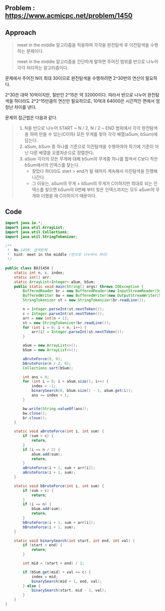 ## Problem : https://www.acmicpc.net/problem/1450

## Approach

> meet in the middle 알고리즘을 적용하여 각각을 완전탐색 후 이진탐색을 수행하는 문제이다.
>
> meet in the middle 알고리즘을 간단하게 말하면 주어진 범위를 반으로 나누어 각각 처리하는 알고리즘이다.

문제에서 주어진 N이 최대 30이므로 완전탐색을 수행하려면 2^30번의 연산이 필요하다.

2^30은 대략 10억이지만, 절반인 2^15은 약 32000이다. 따라서 반으로 나누어 완전탐색을 하더라도 2*2^15만큼의 연산만 필요하므로, 10억과 64000은 시간적인 면에서 엄청난 차이를 낸다.

문제의 접근법은 다음과 같다.

> 1. N을 반으로 나누어 START ~ N / 2, N / 2 ~ END 범위에서 각각 완전탐색을 하여 만들 수 있는(C이하) 모든 무게를 찾아 각각 배열(aSum, bSum)에 담는다.
> 2. aSum, bSum 중 하나를 기준으로 이진탐색을 수행하여야 하기에 기준이 아닌 다른 배열을 오름차순으로 정렬한다.
> 3. aSum 각각의 모든 무게에 대해 bSum의 무게중 하나를 합쳐서 C보다 작은 bSum에서의 인덱스를 찾는다.
>    - 찾았다 하더라도 start > end가 될 때까지 계속해서 이진탐색을 진행해 나간다.
>    - 그 이유는, aSum의 무게 + bSum의 무게가 C이하지만 최대로 되는 인덱스를 찾으면 bSum의 0번째 부터 찾은 인덱스까지는 모두 aSum의 무게와 더했을 때 C이하이기 때문이다.

## Code

```java
import java.io.*;
import java.util.ArrayList;
import java.util.Collections;
import java.util.StringTokenizer;

/**
 *  No.1450: 냅색문제
 *  hint: meet in the middle (반으로 나누어서 처리)
 */

public class BOJ1450 {
    static int n, c, index;
    static int[] arr;
    static ArrayList<Integer> aSum, bSum;
    public static void main(String[] args) throws IOException {
        BufferedReader br = new BufferedReader(new InputStreamReader(System.in));
        BufferedWriter bw = new BufferedWriter(new OutputStreamWriter(System.out));
        StringTokenizer st = new StringTokenizer(br.readLine());

        n = Integer.parseInt(st.nextToken());
        c = Integer.parseInt(st.nextToken());
        arr = new int[n + 1];
        st = new StringTokenizer(br.readLine());
        for (int i = 0; i < n; i++) {
            arr[i] = Integer.parseInt(st.nextToken());
        }

        aSum = new ArrayList<>();
        bSum = new ArrayList<>();

        aBruteForce(0, 0);
        bBruteForce(n / 2, 0);
        Collections.sort(bSum);

        int ans = 0;
        for (int i = 0; i < aSum.size(); i++) {
            index = -1;
            binarySearch(0, bSum.size() - 1, aSum.get(i));
            ans += index + 1;
        }

        bw.write(String.valueOf(ans));
        bw.close();
        br.close();
    }

    static void aBruteForce(int i, int sum) {
        if (sum > c) {
            return;
        }
        if (i == n / 2) {
            aSum.add(sum);
            return;
        }
        aBruteForce(i + 1, sum + arr[i]);
        aBruteForce(i + 1, sum);
    }

    static void bBruteForce(int i, int sum) {
        if (sum > c) {
            return;
        }
        if (i == n) {
            bSum.add(sum);
            return;
        }
        bBruteForce(i + 1, sum + arr[i]);
        bBruteForce(i + 1, sum);
    }

    static void binarySearch(int start, int end, int val) {
        if (start > end) {
            return;
        }

        int mid = (start + end) / 2;

        if (bSum.get(mid) + val <= c) {
            index = mid;
            binarySearch(mid + 1, end, val);
        } else {
            binarySearch(start, mid - 1, val);
        }
    }
}

```

